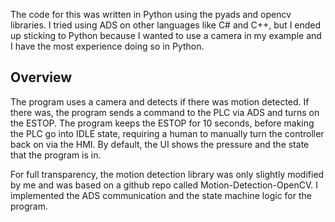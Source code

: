 The code for this was written in Python using the pyads and opencv libraries. I tried using ADS on other languages like C# and C++, but I ended up sticking to Python because I wanted to use a camera in my example and I have the most experience doing so in Python. 

## Overview
The program uses a camera and detects if there was motion detected. If there was, the program sends a command to the PLC via ADS and turns on the ESTOP. The program keeps the ESTOP for 10 seconds, before making the PLC go into IDLE state, requiring a human to manually turn the controller back on via the HMI. By default, the UI shows the pressure and the state that the program is in.

For full transparency, the motion detection library was only slightly modified by me and was based on a github repo called Motion-Detection-OpenCV. I implemented the ADS communication and the state machine logic for the program.
